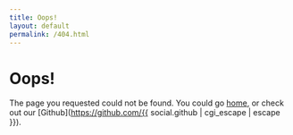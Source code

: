 ```yaml
---
title: Oops!
layout: default
permalink: /404.html
---
```


# Oops!

The page you requested could not be found. You could go [home](/index.html), or check out our [Github](https://github.com/{{ social.github | cgi_escape | escape }}).
